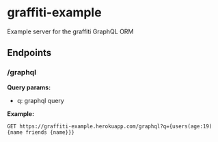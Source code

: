 # graffiti-example
Example server for the graffiti GraphQL ORM

## Endpoints

### /graphql

**Query params:**  
* q: graphql query

**Example:**  

`GET https://graffiti-example.herokuapp.com/graphql?q={users(age:19){name friends {name}}}`
